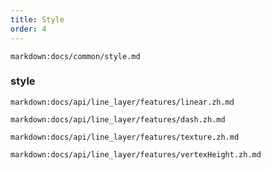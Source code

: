 ```yaml
---
title: Style
order: 4
---
```


`markdown:docs/common/style.md`

### style

`markdown:docs/api/line_layer/features/linear.zh.md`

`markdown:docs/api/line_layer/features/dash.zh.md`

`markdown:docs/api/line_layer/features/texture.zh.md`

`markdown:docs/api/line_layer/features/vertexHeight.zh.md`
